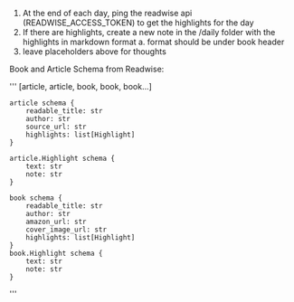 1. At the end of each day, ping the readwise api (READWISE_ACCESS_TOKEN) to get the highlights for the day
2. If there are highlights, create a new note in the /daily folder with the highlights in markdown format
    a. format should be under book header
3. leave placeholders above for thoughts

Book and Article Schema from Readwise:

'''
    [article, article, book, book, book...]

    article schema {
        readable_title: str
        author: str
        source_url: str
        highlights: list[Highlight]
    }

    article.Highlight schema {
        text: str
        note: str
    }

    book schema {
        readable_title: str
        author: str
        amazon_url: str
        cover_image_url: str
        highlights: list[Highlight]
    }
    book.Highlight schema {
        text: str
        note: str
    }
'''
